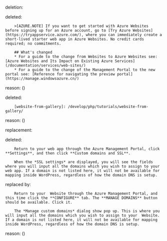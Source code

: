 deletion:

deleted:

		>[AZURE.NOTE] If you want to get started with Azure Websites before signing up for an Azure account, go to [Try Azure Websites](https://tryappservice.azure.com/), where you can immediately create a short-lived starter web app in Azure Websites. No credit cards required; no commitments.
		
		## What's changed
		* For a guide to the change from Websites to Azure Websites see: [Azure Websites and Its Impact on Existing Azure Services](/documentation/services/web-sites/)
		* For a guide to the change of the Management Portal to the new portal see: [Reference for navigating the preview portal](https://manage.windowsazure.cn/)

reason: ()

deleted:

		[website-from-gallery]: /develop/php/tutorials/website-from-gallery/

reason: ()

replacement:

deleted:

		Return to your web app through the Azure Management Portal, click **Settings**, and then click **Custom domains and SSL**.
		
		When the *SSL settings* are displayed, you will see the fields where you will input all the domains which you wish to assign to your web app. If a domain is not listed here, it will not be available for mapping inside WordPress, regardless of how the domain DNS is setup.

replaced by:

		Return to your  Website through the Azure Management Portal, and this time click the **CONFIGURE** tab. The **MANAGE DOMAINS** button should be available. Click it.
		
		The *Manage custom domains* dialog show pop up. This is where you will input all the domains which you wish to assign to your  Website. If a domain is not listed here, it will not be available for mapping inside WordPress, regardless of how the domain DNS is setup.

reason: ()

